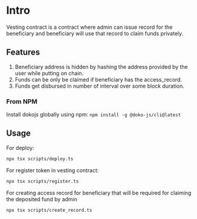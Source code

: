 # Intro

Vesting contract is a contract where admin can issue record for the beneficiary and beneficiary will use that record to claim funds privately.

## Features

1. Beneficiary address is hidden by hashing the address provided by the user while putting on chain.
2. Funds can be only be claimed if beneficiary has the access_record.
3. Funds get disbursed in number of interval over some block duration.

### From NPM

Install dokojs globally using npm:
`npm install -g @doko-js/cli@latest`

## Usage

For deploy:

```bash
npx tsx scripts/deploy.ts
```

For register token in vesting contract:

```bash
npx tsx scripts/register.ts
```

For creating access record for beneficiary that will be required for claiming the deposited fund by admin

```bash
npx tsx scripts/create_record.ts
```
